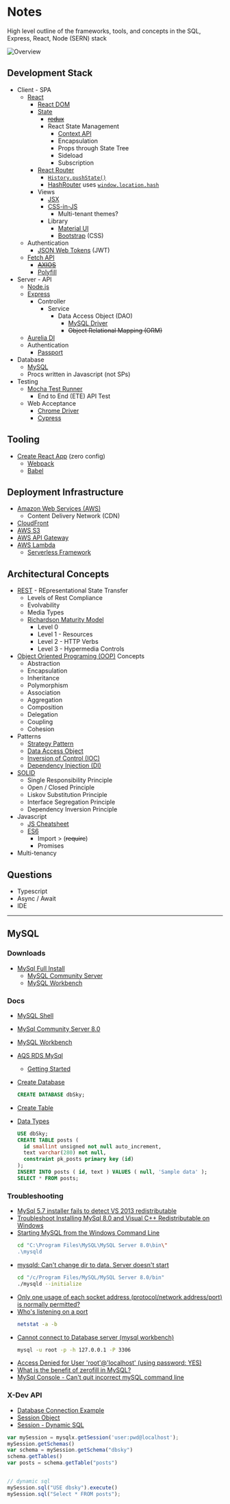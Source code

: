 # Notes

High level outline of the frameworks, tools, and concepts in the SQL, Express, React, Node (SERN) stack

![Overview](Overview.png)

## Development Stack

* Client - SPA
  * [React](https://reactjs.org/)
    * [React DOM](https://reactjs.org/docs/react-dom.html)
    * [State](https://reactjs.org/docs/state-and-lifecycle.html)
      * ~~[redux](https://redux.js.org/basics/usage-with-react)~~
      * React State Management
        * [Context API](https://reactjs.org/docs/context.html)
        * Encapsulation
        * Props through State Tree
        * Sideload
        * Subscription
    * [React Router](https://reacttraining.com/react-router/web/guides/quick-start)
      * [`History.pushState()`](https://developer.mozilla.org/en-US/docs/Web/API/History_API)
      * [HashRouter](https://reacttraining.com/react-router/web/api/HashRouter) uses [`window.location.hash`](https://developer.mozilla.org/en-US/docs/Web/API/Window/location)
    * Views
      * [JSX](https://reactjs.org/docs/introducing-jsx.html)
      * [CSS-in-JS](https://cssinjs.org/)
        * Multi-tenant themes?
      * Library
        * [Material UI](https://material-ui.com/)
        * [Bootstrap](https://facebook.github.io/create-react-app/docs/adding-bootstrap) (CSS)
  * Authentication
    * [JSON Web Tokens](https://jwt.io/) (JWT)
  * [Fetch API](https://developer.mozilla.org/en-US/docs/Web/API/Fetch_API)
    * ~~[AXIOS](https://github.com/axios/axios)~~
    * [Polyfill](https://github.com/github/fetch)
* Server - API
  * [Node.js](https://nodejs.org/en/)
  * [Express](https://expressjs.com/)
    * Controller 
      * Service
        * Data Access Object (DAO)
          * [MySQL Driver](https://dev.mysql.com/downloads/connector/nodejs/8.0.html)
          * ~~Object Relational Mapping (ORM)~~
  * [Aurelia DI](https://aurelia.io/docs/fundamentals/dependency-injection/)
  * Authentication
    * [Passport](http://www.passportjs.org/)
* Database
  * [MySQL](https://www.mysql.com/)
  * Procs written in Javascript (not SPs)
* Testing
  * [Mocha Test Runner](https://mochajs.org/)
    * End to End (ETE) API Test
  * Web Acceptance
    * [Chrome Driver](https://sites.google.com/a/chromium.org/chromedriver/)
    * [Cypress](https://www.cypress.io/)

## Tooling

* [Create React App](https://facebook.github.io/create-react-app/) (zero config)
  * [Webpack](https://webpack.js.org/)
  * [Babel](https://babeljs.io/)

## Deployment Infrastructure

* [Amazon Web Services (AWS)](https://aws.amazon.com/)
  * Content Delivery Network (CDN)
* [CloudFront](https://aws.amazon.com/cloudfront/)
* [AWS S3](https://aws.amazon.com/s3/)
* [AWS API Gateway](https://aws.amazon.com/api-gateway/)
* [AWS Lambda](https://aws.amazon.com/lambda/)
  * [Serverless Framework](https://serverless.com/)

## Architectural Concepts

* [REST](https://www.wikiwand.com/en/Representational_state_transfer) - REpresentational State Transfer
  * Levels of Rest Compliance
  * Evolvability
  * Media Types
  * [Richardson Maturity Model](https://martinfowler.com/articles/richardsonMaturityModel.html)
    * Level 0
    * Level 1 - Resources
    * Level 2 - HTTP Verbs
    * Level 3 - Hypermedia Controls
* [Object Oriented Programing (OOP)](https://www.wikiwand.com/en/Object-oriented_programming) Concepts
  * Abstraction
  * Encapsulation
  * Inheritance
  * Polymorphism
  * Association
  * Aggregation
  * Composition
  * Delegation
  * Coupling
  * Cohesion
* Patterns
  * [Strategy Pattern](https://www.wikiwand.com/en/Strategy_pattern)
  * [Data Access Object](https://www.wikiwand.com/en/Data_access_object)
  * [Inversion of Control (IOC)](https://www.wikiwand.com/en/Inversion_of_control)
  * [Dependency Injection (DI)](https://www.wikiwand.com/en/Dependency_injection)
* [SOLID](https://www.wikiwand.com/en/SOLID)
  * Single Responsibility Principle
  * Open / Closed Principle
  * Liskov Substitution Principle
  * Interface Segregation Principle
  * Dependency Inversion Principle
* Javascript
  * [JS Cheatsheet](https://mbeaudru.github.io/modern-js-cheatsheet/)
  * [ES6](http://es6-features.org/)
    * Import > (~~require~~)
    * Promises
* Multi-tenancy

## Questions

* Typescript
* Async / Await
* IDE

---

## MySQL

### Downloads

* [MySql Full Install](https://dev.mysql.com/downloads/windows/installer/8.0.html)
  * [MySQL Community Server](https://dev.mysql.com/downloads/windows/installer/8.0.html)
  * [MySQL Workbench](https://dev.mysql.com/downloads/workbench/)

### Docs

* [MySQL Shell](https://dev.mysql.com/doc/mysql-shell/8.0/en/)
* [MySql Community Server 8.0](https://dev.mysql.com/doc/refman/8.0/en/)
* [MySQL Workbench](https://dev.mysql.com/doc/workbench/en/)
* [AQS RDS MySql](https://aws.amazon.com/rds/mysql/)
  * [Getting Started](https://aws.amazon.com/getting-started/tutorials/create-mysql-db/)


* [Create Database](https://dev.mysql.com/doc/refman/8.0/en/create-database.html)
  ```sql
  CREATE DATABASE dbSky;
  ```

* [Create Table](https://dev.mysql.com/doc/refman/8.0/en/create-table.html)
* [Data Types](https://dev.mysql.com/doc/refman/8.0/en/data-types.html)
  ```sql
  USE dbSky;
  CREATE TABLE posts ( 
    id smallint unsigned not null auto_increment,
    text varchar(280) not null, 
    constraint pk_posts primary key (id)
  );
  INSERT INTO posts ( id, text ) VALUES ( null, 'Sample data' );
  SELECT * FROM posts;
  ```

### Troubleshooting  

* [MySql 5.7 installer fails to detect VS 2013 redistributable](https://stackoverflow.com/q/45163588/1366033)
* [Troubleshoot Installing MySql 8.0 and Visual C++ Redistributable on Windows](https://stackoverflow.com/q/54317796/1366033)
* [Starting MySQL from the Windows Command Line](https://dev.mysql.com/doc/refman/8.0/en/windows-start-command-line.html)
  ```bash
  cd "C:\Program Files\MySQL\MySQL Server 8.0\bin\"
  .\mysqld
  ```
* [mysqld: Can't change dir to data. Server doesn't start](https://stackoverflow.com/q/33752407/1366033)  
  ```bash
  cd "/c/Program Files/MySQL/MySQL Server 8.0/bin"
  ./mysqld --initialize
  ```
* [Only one usage of each socket address (protocol/network address/port) is normally permitted?](https://stackoverflow.com/q/41836209/1366033)
* [Who's listening on a port](https://stackoverflow.com/q/48198/1366033)
  ```bash
  netstat -a -b
  ```
* [Cannot connect to Database server (mysql workbench)](https://stackoverflow.com/a/7875732/1366033)
  ```bash
  mysql -u root -p -h 127.0.0.1 -P 3306
  ```
* [Access Denied for User 'root'@'localhost' (using password: YES)](https://stackoverflow.com/q/17975120/1366033)
* [What is the benefit of zerofill in MySQL?](https://stackoverflow.com/q/5256469/1366033)
* [MySql Console - Can't quit incorrect mySQL command line](https://stackoverflow.com/q/28098061/1366033)

### X-Dev API

* [Database Connection Example](https://dev.mysql.com/doc/x-devapi-userguide/en/database-connection-example.html)
* [Session Object](https://dev.mysql.com/doc/x-devapi-userguide/en/working-with-a-session-object.html)
* [Session - Dynamic SQL](https://dev.mysql.com/doc/x-devapi-userguide/en/using-sql.html)

```js
var mySession = mysqlx.getSession('user:pwd@localhost');
mySession.getSchemas()
var schema = mySession.getSchema("dbsky")
schema.getTables()
var posts = schema.getTable("posts")


// dynamic sql
mySession.sql("USE dbsky").execute()
mySession.sql("Select * FROM posts");